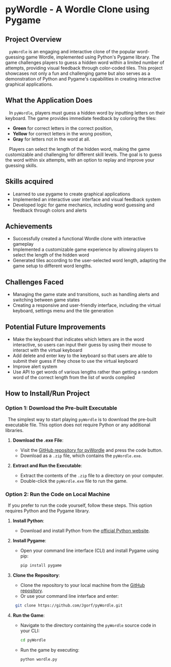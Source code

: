 # pyWordle - A Wordle Clone using Pygame

## Project Overview

&nbsp;&nbsp; `pyWordle` is an engaging and interactive clone of the popular word-guessing game Wordle, implemented using Python's Pygame library. The game challenges players to guess a hidden word within a limited number of attempts, providing visual feedback through color-coded tiles. This project showcases not only a fun and challenging game but also serves as a demonstration of Python and Pygame's capabilities in creating interactive graphical applications.

## What the Application Does
&nbsp;&nbsp; In `pyWordle`, players must guess a hidden word by inputting letters on their keyboard. The game provides immediate feedback by coloring the tiles: 
- **Green** for correct letters in the correct position,
- **Yellow** for correct letters in the wrong position,
- **Gray** for letters not in the word at all.
    
&nbsp;&nbsp; Players can select the length of the hidden word, making the game customizable and challenging for different skill levels. The goal is to guess the word within six attempts, with an option to replay and improve your guessing skills.

## Skills acquired
- Learned to use pygame to create graphical applications
- Implemented an interactive user interface and visual feedback system
- Developed logic for game mechanics, including word guessing and feedback through colors and alerts

## Achievements
- Successfully created a functional Wordle clone with interactive gameplay
- Implemented a customizable game experience by allowing players to select the length of the hidden word
- Generated tiles according to the user-selected word length, adapting the game setup to different word lengths.


## Challenges Faced 
- Managing the game state and transitions, such as handling alerts and switching between game states
- Creating a responsive and user-friendly interface, including the virtual keyboard, settings menu and the tile generation

## Potential Future Improvements
- Make the keyboard that indicates which letters are in the word interactive, so users can input their guess by using their mouse to interact with the virtual keyboard
- Add delete and enter key to the keyboard so that users are able to submit their guess if they chose to use the virtual keyboard
- Improve alert system
- Use API to get words of various lengths rather than getting a random word of the correct length from the list of words compiled

## How to Install/Run Project

### Option 1: Download the Pre-built Executable

&nbsp;&nbsp;The simplest way to start playing `pyWordle` is to download the pre-built executable file. This option does not require Python or any additional libraries. 

1. **Download the .exe File**: 
   - Visit the [GitHub repository for pyWordle](https://github.com/Jgorf/pyWordle) and press the code button.
   - Download as a `.zip` file, which contains the `pyWordle.exe`.

2. **Extract and Run the Executable**:
   - Extract the contents of the `.zip` file to a directory on your computer.
   - Double-click the `pyWordle.exe` file to run the game.

### Option 2: Run the Code on Local Machine

&nbsp;&nbsp;If you prefer to run the code yourself, follow these steps. This option requires Python and the Pygame library.

1. **Install Python**:
   - Download and install Python from the [official Python website](https://www.python.org/downloads/).

2. **Install Pygame**:
   - Open your command line interface (CLI) and install Pygame using pip:
     ```bash
     pip install pygame
     ```

3. **Clone the Repository**:
   - Clone the repository to your local machine from the [GitHub repository](https://github.com/Jgorf/pyWordle).
   - Or use your command line interface and enter:
    ```bash
     git clone https://github.com/Jgorf/pyWordle.git
     ``` 

4. **Run the Game**:
   - Navigate to the directory containing the `pyWordle` source code in your CLI:
     ```bash
     cd pyWordle
     ```
   - Run the game by executing:
     ```bash
     python wordle.py
     ```
